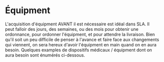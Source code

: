 # Équipment

L'acquisition d'équipment AVANT il est nécessaire est idéal dans SLA. Il peut falloir des jours, des semaines, ou des mois pour
obtenir une ordonnance, pour ordonner l'équipment, et pour attendre la livraison. Bien qu'il soit un peu difficile de penser à
l'avance et faire face aux changements qui viennent, on sera hereux d'avoir l'équipment en main quand on en aura besoin. 
Quelques examples de dispositifs médicaux / équipment dont on aura besoin sont énumérés ci-dessous.


